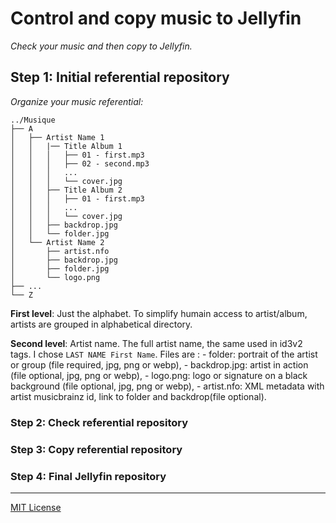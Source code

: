 
# Control and copy music to Jellyfin

_Check your music and then copy to Jellyfin._

## Step 1: Initial referential repository

_Organize your music referential:_

    ../Musique
    ├── A
    │   ├── Artist Name 1
    │   │   |── Title Album 1
    │   │   │   ├── 01 - first.mp3
    │   │   │   ├── 02 - second.mp3
    │   │   │   ...
    │   │   │   └── cover.jpg
    │   │   ├── Title Album 2
    │   │   │   ├── 01 - first.mp3
    │   │   │   ...
    │   │   │   └── cover.jpg
    │   │   ├── backdrop.jpg
    │   │   └── folder.jpg
    │   └── Artist Name 2
    │       ├── artist.nfo
    │       ├── backdrop.jpg
    │       ├── folder.jpg
    │       └── logo.png
    ├── ...
    └── Z

**First level**: Just the alphabet. To simplify humain access to artist/album, artists are grouped in alphabetical directory.

**Second level**: Artist name. The full artist name, the same used in id3v2 tags. I chose `LAST NAME First Name`. Files are :
    - folder: portrait of the artist or group (file required, jpg, png or webp),
    - backdrop.jpg: artist in action (file optional, jpg, png or webp),
    - logo.png: logo or signature on a black background (file optional, jpg, png or webp),
    - artist.nfo: XML metadata with artist musicbrainz id, link to folder and backdrop(file optional).

### Step 2: Check referential repository

### Step 3: Copy referential repository

### Step 4: Final Jellyfin repository


<footer>

<!--
  <<< Author notes: Footer >>>
  Add a link to get support, GitHub status page, code of conduct, license link.
-->

---

[MIT License](https://gh.io/mit)

</footer>
